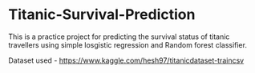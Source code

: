 # Titanic-Survival-Prediction
This is a practice project for predicting the survival status of titanic travellers using simple losgistic regression and Random forest classifier.

Dataset used - https://www.kaggle.com/hesh97/titanicdataset-traincsv
